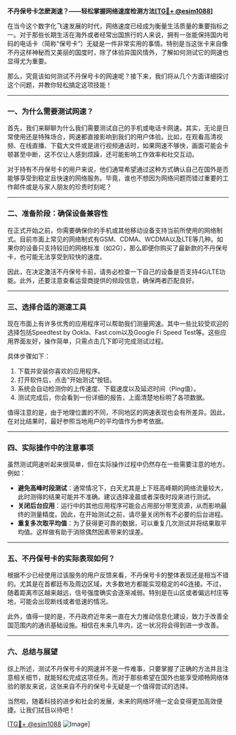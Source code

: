 **不丹保号卡怎麽測速？——轻松掌握网络速度检测方法[[TG💪+ @esim1088](https://t.me/s/esim1088)]**

在当今这个数字化飞速发展的时代，网络速度已经成为衡量生活质量的重要指标之一。对于那些长期生活在海外或者经常出国旅行的人来说，拥有一张能保持国内号码的电话卡（简称“保号卡”）无疑是一件非常实用的事情。特别是当这张卡来自像不丹这样神秘而又美丽的国度时，除了体验异国风情外，了解如何测试它的网速也显得尤为重要。

那么，究竟该如何测试不丹保号卡的网速呢？接下来，我们将从几个方面详细探讨这个问题，并教你轻松搞定这项技能！

---

### 一、为什么需要测试网速？

首先，我们来聊聊为什么我们需要测试自己的手机或电话卡网速。其实，无论是日常使用还是特殊场合，网速都直接影响到我们的用户体验。比如，在观看高清视频、在线直播、下载大文件或是进行视频通话时，如果网速不够快，画面可能会卡顿甚至中断，这不仅让人感到烦躁，还可能影响工作效率和社交互动。

对于持有不丹保号卡的用户来说，他们通常希望通过这种方式确认自己在国外是否能够享受到稳定且快速的网络服务。毕竟，谁也不想因为网络问题而错过重要的工作邮件或是与家人朋友的珍贵时刻呢？

---

### 二、准备阶段：确保设备兼容性

在正式开始之前，你需要确保你的手机或其他移动设备支持当前所使用的网络制式。目前市面上常见的网络制式有GSM、CDMA、WCDMA以及LTE等几种。如果你的设备只支持较旧的网络标准（如2G），那么即便你购买了最新款的不丹保号卡，也可能无法享受到较快的速度。

因此，在决定激活不丹保号卡前，请务必检查一下自己的设备是否支持4G/LTE功能。此外，还要注意查看运营商提供的频段信息，确保两者匹配良好。

---

### 三、选择合适的测速工具

现在市面上有许多优秀的应用程序可以帮助我们测量网速。其中一些比较受欢迎的选择包括Speedtest by Ookla、Fast.com以及Google Fi Speed Test等。这些应用界面友好，操作简单，只需点击几下即可完成测试过程。

具体步骤如下：
1. 下载并安装你喜欢的应用程序。
2. 打开软件后，点击“开始测试”按钮。
3. 系统会自动检测你的上传速度、下载速度以及延迟时间（Ping值）。
4. 测试完成后，你会看到一份详细的报告，上面清楚地标明了各项数据。

值得注意的是，由于地理位置的不同，不同地区的网速表现也会有所差异。因此，在对比结果时，最好参照当地用户的平均值作为参考依据。

---

### 四、实际操作中的注意事项

虽然测试网速听起来很简单，但在实际操作过程中仍然存在一些需要注意的地方。例如：
- **避免高峰时段测试**：通常情况下，白天尤其是上下班高峰期的网络流量较大，此时测得的结果可能并不准确。建议选择凌晨或者深夜时段来进行测试。
- **关闭后台应用**：运行中的其他应用程序可能会占用部分带宽资源，从而影响最终的测量精度。因此，在开始测试之前，请尽量关闭所有不必要的后台进程。
- **重复多次取平均值**：为了获得更可靠的数据，可以重复几次测试并将结果取平均值。这样做有助于消除偶然因素带来的误差。

---

### 五、不丹保号卡的实际表现如何？

根据不少已经使用过该服务的用户反馈来看，不丹保号卡的整体表现还是相当不错的。尤其是在首都廷布及周边区域，大多数地方都能实现稳定的4G连接。不过，随着距离市区越来越远，信号强度确实会逐渐减弱。特别是在山区或者偏远村庄等地，可能会出现断线或者低速的情况。

此外，值得一提的是，不丹政府近年来一直在大力推动信息化建设，致力于改善全国范围内的通讯基础设施。相信在未来几年内，这一状况将会得到进一步改善。

---

### 六、总结与展望

综上所述，测试不丹保号卡的网速并不是一件难事，只要掌握了正确的方法并且注意相关细节，就能轻松完成这项任务。而对于那些希望在国外也能享受顺畅网络体验的朋友来说，这张来自不丹的保号卡无疑是一个值得尝试的选择。

当然啦，随着科技的进步和社会的发展，未来的网络环境一定会变得更加高效便捷。让我们拭目以待吧！

[[TG💪+ @esim1088](https://t.me/s/esim1088) ![Image](https://i.postimg.cc/4NQfJmqS/Snipaste-2025-05-13-00-14-12.png)]